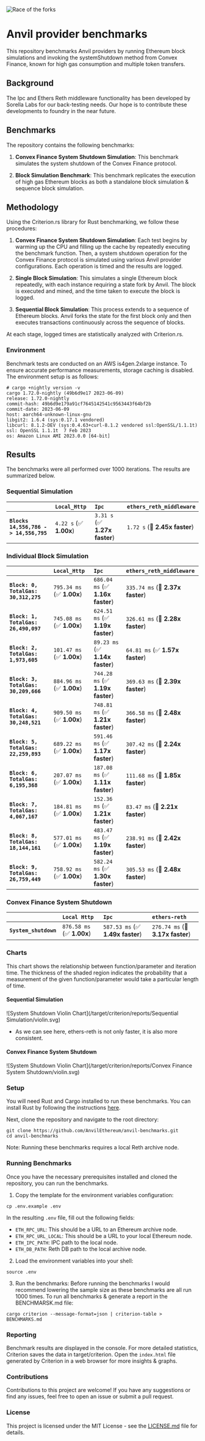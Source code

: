 ![Race of the forks](/assets/RaceOfTheForks.png)

# Anvil provider benchmarks

This repository benchmarks Anvil providers by running Ethereum block simulations and invoking the systemShutdown method from Convex Finance, known for high gas consumption and multiple token transfers.

## Background

The Ipc and Ethers Reth middleware functionality has been developed by Sorella Labs for our back-testing needs. Our hope is to contribute these developments to foundry in the near future.

## Benchmarks

The repository contains the following benchmarks:

1. **Convex Finance System Shutdown Simulation**: This benchmark simulates the system shutdown of the Convex Finance protocol.

2. **Block Simulation Benchmark**: This benchmark replicates the execution of high gas Ethereum blocks as both a standalone block simulation & sequence block simulation.

## Methodology

Using the Criterion.rs library for Rust benchmarking, we follow these procedures:

1. **Convex Finance System Shutdown Simulation**: Each test begins by warming up the CPU and filling up the cache by repeatedly executing the benchmark function. Then, a system shutdown operation for the Convex Finance protocol is simulated using various Anvil provider configurations. Each operation is timed and the results are logged.

2. **Single Block Simulation**: This simulates a single Ethereum block repeatedly, with each instance requiring a state fork by Anvil. The block is executed and mined, and the time taken to execute the block is logged.

3. **Sequential Block Simulation**: This process extends to a sequence of Ethereum blocks. Anvil forks the state for the first block only and then executes transactions continuously across the sequence of blocks.

At each stage, logged times are statistically analyzed with Criterion.rs.

### Environment

Benchmark tests are conducted on an AWS is4gen.2xlarge instance. To ensure accurate performance measurements, storage caching is disabled.
The environment setup is as follows:

```
# cargo +nightly version -v
cargo 1.72.0-nightly (49b6d9e17 2023-06-09)
release: 1.72.0-nightly
commit-hash: 49b6d9e179a91cf7645142541c9563443f64bf2b
commit-date: 2023-06-09
host: aarch64-unknown-linux-gnu
libgit2: 1.6.4 (sys:0.17.1 vendored)
libcurl: 8.1.2-DEV (sys:0.4.63+curl-8.1.2 vendored ssl:OpenSSL/1.1.1t)
ssl: OpenSSL 1.1.1t  7 Feb 2023
os: Amazon Linux AMI 2023.0.0 [64-bit]

```

## Results

The benchmarks were all performed over 1000 iterations. The results are summarized below.

### Sequential Simulation

|                                       | `Local_Http`            | `Ipc`                          | `ethers_reth_middleware`       |
| :------------------------------------ | :---------------------- | :----------------------------- | :----------------------------- |
| **`Blocks 14,556,786 -> 14,556,795`** | `4.22 s` (✅ **1.00x**) | `3.31 s` (✅ **1.27x faster**) | `1.72 s` (🚀 **2.45x faster**) |

### Individual Block Simulation

|                                      | `Local_Http`               | `Ipc`                             | `ethers_reth_middleware`          |
| :----------------------------------- | :------------------------- | :-------------------------------- | :-------------------------------- |
| **`Block: 0, TotalGas: 30,312,275`** | `795.34 ms` (✅ **1.00x**) | `686.04 ms` (✅ **1.16x faster**) | `335.74 ms` (🚀 **2.37x faster**) |
| **`Block: 1, TotalGas: 26,490,097`** | `745.08 ms` (✅ **1.00x**) | `624.51 ms` (✅ **1.19x faster**) | `326.61 ms` (🚀 **2.28x faster**) |
| **`Block: 2, TotalGas: 1,973,605`**  | `101.47 ms` (✅ **1.00x**) | `89.23 ms` (✅ **1.14x faster**)  | `64.81 ms` (✅ **1.57x faster**)  |
| **`Block: 3, TotalGas: 30,209,666`** | `884.96 ms` (✅ **1.00x**) | `744.28 ms` (✅ **1.19x faster**) | `369.63 ms` (🚀 **2.39x faster**) |
| **`Block: 4, TotalGas: 30,248,521`** | `909.50 ms` (✅ **1.00x**) | `748.81 ms` (✅ **1.21x faster**) | `366.58 ms` (🚀 **2.48x faster**) |
| **`Block: 5, TotalGas: 22,259,893`** | `689.22 ms` (✅ **1.00x**) | `591.46 ms` (✅ **1.17x faster**) | `307.42 ms` (🚀 **2.24x faster**) |
| **`Block: 6, TotalGas: 6,195,368`**  | `207.07 ms` (✅ **1.00x**) | `187.08 ms` (✅ **1.11x faster**) | `111.68 ms` (🚀 **1.85x faster**) |
| **`Block: 7, TotalGas: 4,067,167`**  | `184.81 ms` (✅ **1.00x**) | `152.36 ms` (✅ **1.21x faster**) | `83.47 ms` (🚀 **2.21x faster**)  |
| **`Block: 8, TotalGas: 18,144,161`** | `577.01 ms` (✅ **1.00x**) | `483.47 ms` (✅ **1.19x faster**) | `238.91 ms` (🚀 **2.42x faster**) |
| **`Block: 9, TotalGas: 26,759,449`** | `758.92 ms` (✅ **1.00x**) | `582.24 ms` (✅ **1.30x faster**) | `305.53 ms` (🚀 **2.48x faster**) |

### Convex Finance System Shutdown

|                       | `Local Http`               | `Ipc`                             | `ethers-reth`                     |
| :-------------------- | :------------------------- | :-------------------------------- | :-------------------------------- |
| **`System_shutdown`** | `876.58 ms` (✅ **1.00x**) | `587.53 ms` (✅ **1.49x faster**) | `276.74 ms` (🚀 **3.17x faster**) |

### Charts

This chart shows the relationship between function/parameter and iteration time. The thickness of the shaded region indicates the probability that a measurement of the given function/parameter would take a particular length of time.

#### Sequential Simulation

![System Shutdown Violin Chart](/target/criterion/reports/Sequential Simulation/violin.svg)

- As we can see here, ethers-reth is not only faster, it is also more consistent.

#### Convex Finance System Shutdown

![System Shutdown Violin Chart](/target/criterion/reports/Convex Finance System Shutdown/violin.svg)

### Setup

You will need Rust and Cargo installed to run these benchmarks. You can install Rust by following the instructions [here](https://www.rust-lang.org/tools/install).

Next, clone the repository and navigate to the root directory:

```
git clone https://github.com/AnvilEthereum/anvil-benchmarks.git
cd anvil-benchmarks
```

Note: Running these benchmarks requires a local Reth archive node.

### Running Benchmarks

Once you have the necessary prerequisites installed and cloned the repository, you can run the benchmarks.

1. Copy the template for the environment variables configuration:

```
cp .env.example .env
```

In the resulting `.env` file, fill out the following fields:

- `ETH_RPC_URL`: This should be a URL to an Ethereum archive node.
- `ETH_RPC_URL_LOCAL`: This should be a URL to your local Ethereum node.
- `ETH_IPC_PATH`: IPC path to the local node.
- `ETH_DB_PATH`: Reth DB path to the local archive node.

2. Load the environment variables into your shell:

```
source .env
```

3. Run the benchmarks:
Before running the benchmarks I would recommend lowering the sample size as these benchmarks are all run 1000 times.
To run all benchmarks & generate a report in the BENCHMARSK.md file:

```
cargo criterion --message-format=json | criterion-table > BENCHMARKS.md
```

### Reporting

Benchmark results are displayed in the console. For more detailed statistics, Criterion saves the data in target/criterion. Open the `index.html` file generated by Criterion in a web browser for more insights & graphs.

### Contributions

Contributions to this project are welcome! If you have any suggestions or find any issues, feel free to open an issue or submit a pull request.

### License

This project is licensed under the MIT License - see the [LICENSE.md](LICENSE.md) file for details.
